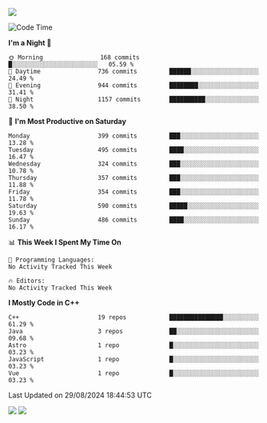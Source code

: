 ![](https://komarev.com/ghpvc/?username=lilpidgey&color=red)
<!--START_SECTION:waka-->
![Code Time](http://img.shields.io/badge/Code%20Time-1%2C491%20hrs%2018%20mins-blue)

**I'm a Night 🦉** 

```text
🌞 Morning                168 commits         █░░░░░░░░░░░░░░░░░░░░░░░░   05.59 % 
🌆 Daytime                736 commits         ██████░░░░░░░░░░░░░░░░░░░   24.49 % 
🌃 Evening                944 commits         ████████░░░░░░░░░░░░░░░░░   31.41 % 
🌙 Night                  1157 commits        ██████████░░░░░░░░░░░░░░░   38.50 % 
```
📅 **I'm Most Productive on Saturday** 

```text
Monday                   399 commits         ███░░░░░░░░░░░░░░░░░░░░░░   13.28 % 
Tuesday                  495 commits         ████░░░░░░░░░░░░░░░░░░░░░   16.47 % 
Wednesday                324 commits         ███░░░░░░░░░░░░░░░░░░░░░░   10.78 % 
Thursday                 357 commits         ███░░░░░░░░░░░░░░░░░░░░░░   11.88 % 
Friday                   354 commits         ███░░░░░░░░░░░░░░░░░░░░░░   11.78 % 
Saturday                 590 commits         █████░░░░░░░░░░░░░░░░░░░░   19.63 % 
Sunday                   486 commits         ████░░░░░░░░░░░░░░░░░░░░░   16.17 % 
```


📊 **This Week I Spent My Time On** 

```text
💬 Programming Languages: 
No Activity Tracked This Week

🔥 Editors: 
No Activity Tracked This Week
```

**I Mostly Code in C++** 

```text
C++                      19 repos            ███████████████░░░░░░░░░░   61.29 % 
Java                     3 repos             ██░░░░░░░░░░░░░░░░░░░░░░░   09.68 % 
Astro                    1 repo              █░░░░░░░░░░░░░░░░░░░░░░░░   03.23 % 
JavaScript               1 repo              █░░░░░░░░░░░░░░░░░░░░░░░░   03.23 % 
Vue                      1 repo              █░░░░░░░░░░░░░░░░░░░░░░░░   03.23 % 
```




 Last Updated on 29/08/2024 18:44:53 UTC
<!--END_SECTION:waka-->
![](https://hit.yhype.me/github/profile?user_id=42968544)
![](https://komarev.com/ghpvc/?lilpidgey)
